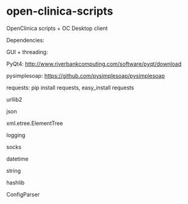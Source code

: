 open-clinica-scripts
====================

OpenClinica scripts + OC Desktop client

Dependencies:

GUI + threading:

PyQt4: http://www.riverbankcomputing.com/software/pyqt/download

pysimplesoap: https://github.com/pysimplesoap/pysimplesoap

requests: pip install requests, easy_install requests

urllib2

json

xml.etree.ElementTree

logging

socks

datetime

string

hashlib

ConfigParser